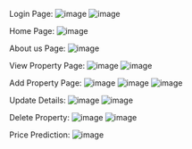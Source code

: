 Login Page:
![image](https://user-images.githubusercontent.com/60579142/181206845-652828fb-83a5-435c-8374-ae664874e678.png)
![image](https://user-images.githubusercontent.com/60579142/181206910-3b7e6f14-95d9-4a7d-96f6-7acfaa0d2049.png)


Home Page:
![image](https://user-images.githubusercontent.com/60579142/181207014-a0f6e0e8-fe8a-4b2e-82dd-202dd5c98bd0.png)


About us Page:
![image](https://user-images.githubusercontent.com/60579142/181207154-04ffe653-9b87-43b9-afdb-aa615ff726be.png)


View Property Page:
![image](https://user-images.githubusercontent.com/60579142/181207249-07c04033-8beb-4ee2-bc78-8fd935a9ba2f.png)
![image](https://user-images.githubusercontent.com/60579142/181207346-edc146a2-be2b-4feb-90fc-592ddb87d797.png)


Add Property Page:
![image](https://user-images.githubusercontent.com/60579142/181207420-32b9a7ae-83b0-435c-acc2-427f6818c46f.png)
![image](https://user-images.githubusercontent.com/60579142/181207455-a0c08ab8-fecf-4abf-93dd-994bd59b4d8f.png)
![image](https://user-images.githubusercontent.com/60579142/181207486-3a60e2bb-1534-462c-a390-7289a1962839.png)


Update Details:
![image](https://user-images.githubusercontent.com/60579142/181209882-a6ae37a5-b34b-4b34-9817-0098c69b62f2.png)
![image](https://user-images.githubusercontent.com/60579142/181209900-76ac62e9-8f6e-4b7b-9c97-94e680789891.png)


Delete Property:
![image](https://user-images.githubusercontent.com/60579142/181210382-a82bb7f4-7caf-4eea-bec9-b671c98066cb.png)
![image](https://user-images.githubusercontent.com/60579142/181210408-8c92c066-7387-4647-b2e6-33cffd086ff1.png)


Price Prediction:
![image](https://user-images.githubusercontent.com/60579142/181210536-a04656d2-1d29-4751-afb9-9fc8d6c3428b.png)


